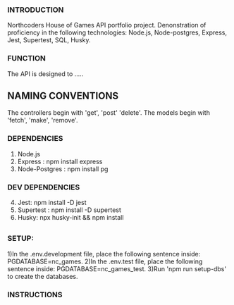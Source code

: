 ### INTRODUCTION

Northcoders House of Games API portfolio project. Denonstration of proficiency in the following technologies: Node.js, Node-postgres, Express, Jest, Supertest, SQL, Husky.

### FUNCTION

The API is designed to .....

## NAMING CONVENTIONS

The controllers begin with 'get', 'post' 'delete'.
The models begin with 'fetch', 'make', 'remove'.

### DEPENDENCIES

1. Node.js
2. Express : npm install express
3. Node-Postgres : npm install pg

### DEV DEPENDENCIES

4. Jest: npm install -D jest
5. Supertest : npm install -D supertest
6. Husky: npx husky-init && npm install

##

### SETUP:

1)In the .env.development file, place the following sentence inside: PGDATABASE=nc_games.
2)In the .env.test file, place the following sentence inside: PGDATABASE=nc_games_test.
3)Run 'npm run setup-dbs' to create the databases.

### INSTRUCTIONS
